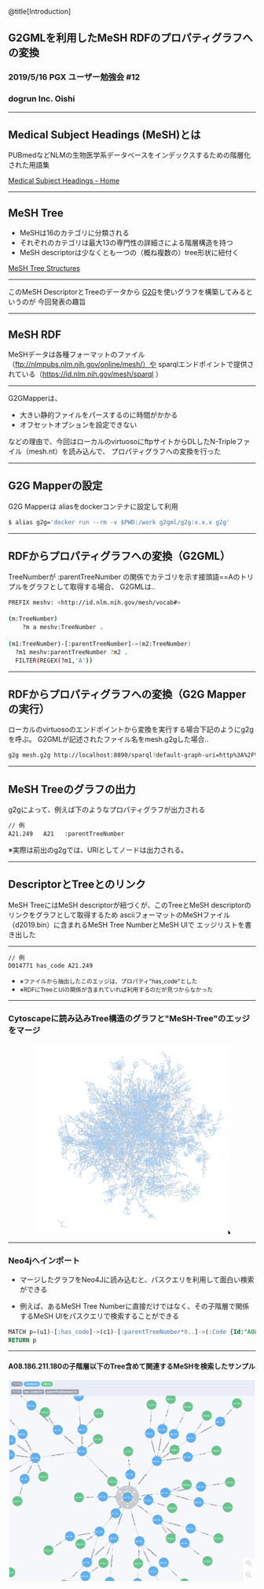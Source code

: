@title[Introduction]
## G2GMLを利用したMeSH RDFのプロパティグラフへの変換

### 2019/5/16 PGX ユーザー勉強会 #12

### dogrun Inc. Oishi

---
## Medical Subject Headings (MeSH)とは

PUBmedなどNLMの生物医学系データベースをインデックスするための階層化された用語集

[Medical Subject Headings - Home](https://www.nlm.nih.gov/mesh/meshhome.html)

---
## MeSH Tree

- MeSHは16のカテゴリに分類される
- それぞれのカテゴリは最大13の専門性の詳細さによる階層構造を持つ
- MeSH descriptorは少なくとも一つの（概ね複数の）tree形状に紐付く

[MeSH Tree Structures](https://www.nlm.nih.gov/mesh/intro_trees.html)

---

このMeSH DescriptorとTreeのデータから
[G2G](https://g2gml.readthedocs.io/en/latest/contents/g2gml.html)を使いグラフを構築してみるというのが
今回発表の趣旨

---
## MeSH RDF

MeSHデータは各種フォーマットのファイル（ftp://nlmpubs.nlm.nih.gov/online/mesh/）や
sparqlエンドポイントで提供されている（https://id.nlm.nih.gov/mesh/sparql ）

---

G2GMapperは、

- 大きい静的ファイルをパースするのに時間がかかる
- オフセットオプションを設定できない

などの理由で、今回はローカルのvirtuosoにftpサイトからDLしたN-Tripleファイル（mesh.nt）を読み込んで、
プロパティグラフへの変換を行った

---
## G2G Mapperの設定

G2G Mapperは
aliasをdockerコンテナに設定して利用

```bash
$ alias g2g='docker run --rm -v $PWD:/work g2gml/g2g:x.x.x g2g'
```

---
## RDFからプロパティグラフへの変換（G2GML）

TreeNumberが :parentTreeNumber の関係でカテゴリを示す接頭語==Aのトリプルをグラフとして取得する場合、
G2GMLは‥

```bash
PREFIX meshv: <http://id.nlm.nih.gov/mesh/vocab#>

(m:TreeNumber)
    ?m a meshv:TreeNumber .

(m1:TreeNumber)-[:parentTreeNumber]->(m2:TreeNumber)
  ?m1 meshv:parentTreeNumber ?m2 .
  FILTER(REGEX(?m1,'A'))
```

---
## RDFからプロパティグラフへの変換（G2G Mapperの実行）

ローカルのvirtuosoのエンドポイントから変換を実行する場合下記のようにg2gを呼ぶ。
G2GMLが記述されたファイル名をmesh.g2gした場合‥

```bash
g2g mesh.g2g http://localhost:8890/sparql?default-graph-uri=http%3A%2F%2Flocalhost%3A8890%2FDAV
```


---
## MeSH Treeのグラフの出力

g2gによって、例えば下のようなプロパティグラフが出力される

```bash
// 例
A21.249   A21   :parentTreeNumber
```

※実際は前出のg2gでは、URIとしてノードは出力される。


---
## DescriptorとTreeとのリンク

MeSH TreeにはMeSH descriptorが紐づくが、このTreeとMeSH descriptorのリンクをグラフとして取得するため
asciiフォーマットのMeSHファイル（d2019.bin）に含まれるMeSH Tree NumberとMeSH UIで
エッジリストを書き出した

---

```bash
// 例
D014771 has_code A21.249

```


- <small>※ファイルから抽出したこのエッジは、プロパティ"has_code"とした</small>
- <small>※RDFにTreeとUIの関係が含まれていれば利用するのだが見つからなかった</small>

---
### Cytoscapeに読み込みTree構造のグラフと"MeSH-Tree"のエッジをマージ

<center><img src="https://github.com/dogrunjp/presentation/blob/master/images/mesh_descriptor_and_tree_network.png?raw=true" width=400></center>


---
### Neo4jへインポート

- マージしたグラフをNeo4Jに読み込むと、パスクエリを利用して面白い検索ができる

- 例えば、あるMeSH Tree Numberに直接だけではなく、その子階層で関係するMeSH UIをパスクエリで検索することができる

```sql
MATCH p=(u1)-[:has_code]->(c1)-[:parentTreeNumber*0..]->(:Code {Id:"A08.186.211.180"})
RETURN p
```

---
####  A08.186.211.180の子階層以下のTree含めて関連するMeSHを検索したサンプル

<center><img src="https://github.com/dogrunjp/presentation/blob/master/images/mesh_neo4j_path_query_sample.png?raw=true" width=500></center>


